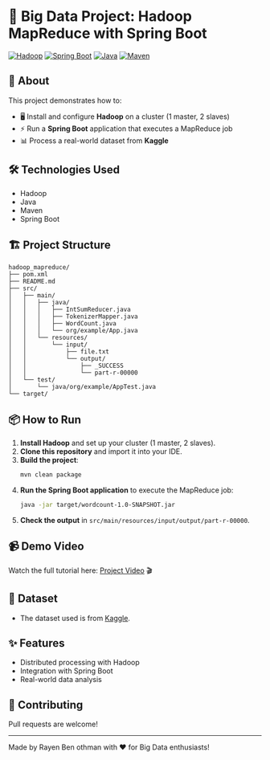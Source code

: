 
# 🚀 Big Data Project: Hadoop MapReduce with Spring Boot

[![Hadoop](https://img.shields.io/badge/Hadoop-3.3.6-yellow.svg)](https://hadoop.apache.org/)
[![Spring Boot](https://img.shields.io/badge/Spring%20Boot-2.7.0-brightgreen.svg)](https://spring.io/projects/spring-boot)
[![Java](https://img.shields.io/badge/Java-17-blue.svg)](https://www.oracle.com/java/)
[![Maven](https://img.shields.io/badge/Maven-Build-brightgreen.svg)](https://maven.apache.org/)

## 📖 About

This project demonstrates how to:
- 🖥️ Install and configure **Hadoop** on a cluster (1 master, 2 slaves)
- ⚡ Run a **Spring Boot** application that executes a MapReduce job
- 📊 Process a real-world dataset from **Kaggle**

## 🛠️ Technologies Used

- Hadoop
- Java
- Maven
- Spring Boot

## 🏗️ Project Structure

```
hadoop_mapreduce/
├── pom.xml
├── README.md
├── src/
│   ├── main/
│   │   ├── java/
│   │   │   ├── IntSumReducer.java
│   │   │   ├── TokenizerMapper.java
│   │   │   ├── WordCount.java
│   │   │   └── org/example/App.java
│   │   └── resources/
│   │       └── input/
│   │           ├── file.txt
│   │           └── output/
│   │               ├── _SUCCESS
│   │               └── part-r-00000
│   └── test/
│       └── java/org/example/AppTest.java
└── target/
```

## 📦 How to Run

1. **Install Hadoop** and set up your cluster (1 master, 2 slaves).
2. **Clone this repository** and import it into your IDE.
3. **Build the project**:
   ```sh
   mvn clean package
   ```
4. **Run the Spring Boot application** to execute the MapReduce job:
   ```sh
   java -jar target/wordcount-1.0-SNAPSHOT.jar
   ```
5. **Check the output** in `src/main/resources/input/output/part-r-00000`.

## 📹 Demo Video

Watch the full tutorial here: [Project Video](https://drive.google.com/file/d/1z1UHO1iTZa1-KebYIhhBxEhiWdBETn-6/view?usp=sharing) 🎬

## 📂 Dataset

- The dataset used is from [Kaggle](https://www.kaggle.com/).

## ✨ Features

- Distributed processing with Hadoop
- Integration with Spring Boot
- Real-world data analysis

## 🤝 Contributing

Pull requests are welcome!

---

Made by Rayen Ben othman with ❤️ for Big Data enthusiasts!
